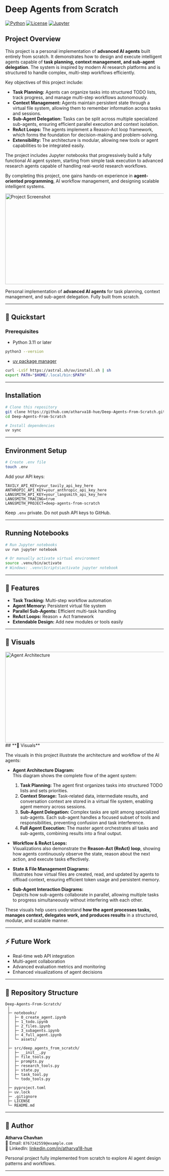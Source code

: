#  Deep Agents from Scratch

 [![Python](https://img.shields.io/badge/Python-3.11-blue?logo=python&logoColor=white)]()
 [![License](https://img.shields.io/badge/License-MIT-green)]()
 [![Jupyter](https://img.shields.io/badge/Jupyter-Notebook-orange?logo=jupyter&logoColor=white)]()

## **Project Overview**

This project is a personal implementation of **advanced AI agents** built entirely from scratch. It demonstrates how to design and execute intelligent agents capable of **task planning, context management, and sub-agent delegation**. The system is inspired by modern AI research platforms and is structured to handle complex, multi-step workflows efficiently.

Key objectives of this project include:

- **Task Planning:** Agents can organize tasks into structured TODO lists, track progress, and manage multi-step workflows autonomously.
- **Context Management:** Agents maintain persistent state through a virtual file system, allowing them to remember information across tasks and sessions.
- **Sub-Agent Delegation:** Tasks can be split across multiple specialized sub-agents, ensuring efficient parallel execution and context isolation.
- **ReAct Loops:** The agents implement a Reason-Act loop framework, which forms the foundation for decision-making and problem-solving.
- **Extensibility:** The architecture is modular, allowing new tools or agent capabilities to be integrated easily.

The project includes Jupyter notebooks that progressively build a fully functional AI agent system, starting from simple task execution to advanced research agents capable of handling real-world research workflows.

By completing this project, one gains hands-on experience in **agent-oriented programming**, AI workflow management, and designing scalable intelligent systems.

 
 <img width="720" height="289" alt="Project Screenshot" src="https://github.com/user-attachments/assets/90e5a7a3-7e88-4cbe-98f6-5b2581c94036" />

 Personal implementation of **advanced AI agents** for task planning, context management, and sub-agent delegation. Fully built from scratch.

---

 ## **🚀 Quickstart**

 ### **Prerequisites**
 - Python 3.11 or later
 ```bash
 python3 --version
 ```
 - [uv package manager](https://docs.astral.sh/uv/)
 ```bash
 curl -LsSf https://astral.sh/uv/install.sh | sh
 export PATH="$HOME/.local/bin:$PATH"
 ```

---

 ## **Installation**
 ```bash
 # Clone this repository
 git clone https://github.com/atharva18-hue/Deep-Agents-From-Scratch.git
 cd Deep-Agents-From-Scratch
 
 # Install dependencies
 uv sync
 ```

---

 ## **Environment Setup**
 ```bash
 # Create .env file
 touch .env
 ```
 Add your API keys:
 ```env
 TAVILY_API_KEY=your_tavily_api_key_here
 ANTHROPIC_API_KEY=your_anthropic_api_key_here
 LANGSMITH_API_KEY=your_langsmith_api_key_here
 LANGSMITH_TRACING=true
 LANGSMITH_PROJECT=deep-agents-from-scratch
 ```
  Keep `.env` private. Do not push API keys to GitHub.

---

 ## **Running Notebooks**
 ```bash
 # Run Jupyter notebooks
 uv run jupyter notebook
 
 # Or manually activate virtual environment
 source .venv/bin/activate
 # Windows: .venv\Scripts\activate jupyter notebook
```
 
---

 ## **🔧 Features**
 - **Task Tracking:** Multi-step workflow automation  
 - **Agent Memory:** Persistent virtual file system  
 - **Parallel Sub-Agents:** Efficient multi-task handling  
 - **ReAct Loops:** Reason + Act framework  
 - **Extendable Design:** Add new modules or tools easily  

---

 ## **🎨 Visuals**
 <img width="720" height="289" alt="Agent Architecture" src="https://github.com/user-attachments/assets/90e5a7a3-7e88-4cbe-98f6-5b2581c94036" />
 ## **🎨 Visuals**

The visuals in this project illustrate the architecture and workflow of the AI agents:

- **Agent Architecture Diagram:**  
  This diagram shows the complete flow of the agent system:
  1. **Task Planning:** The agent first organizes tasks into structured TODO lists and sets priorities.
  2. **Context Storage:** Task-related data, intermediate results, and conversation context are stored in a virtual file system, enabling agent memory across sessions.
  3. **Sub-Agent Delegation:** Complex tasks are split among specialized sub-agents. Each sub-agent handles a focused subset of tools and responsibilities, preventing confusion and task interference.
  4. **Full Agent Execution:** The master agent orchestrates all tasks and sub-agents, combining results into a final output.

- **Workflow & ReAct Loops:**  
  Visualizations also demonstrate the **Reason-Act (ReAct) loop**, showing how agents continuously observe the state, reason about the next action, and execute tasks effectively.

- **State & File Management Diagrams:**  
  Illustrates how virtual files are created, read, and updated by agents to offload context, ensuring efficient token usage and persistent memory.

- **Sub-Agent Interaction Diagrams:**  
  Depicts how sub-agents collaborate in parallel, allowing multiple tasks to progress simultaneously without interfering with each other.

These visuals help users understand **how the agent processes tasks, manages context, delegates work, and produces results** in a structured, modular, and scalable manner.

---

 ## **⚡ Future Work**
 - Real-time web API integration  
 - Multi-agent collaboration  
 - Advanced evaluation metrics and monitoring  
 - Enhanced visualizations of agent decisions  

---

 ## **📂 Repository Structure**
```
Deep-Agents-From-Scratch/
 │
 ├─ notebooks/               
 │  ├─ 0_create_agent.ipynb
 │  ├─ 1_todo.ipynb
 │  ├─ 2_files.ipynb
 │  ├─ 3_subagents.ipynb
 │  ├─ 4_full_agent.ipynb
 │  └─ assets/
 │
 ├─ src/deep_agents_from_scratch/  
 │  ├─ __init__.py
 │  ├─ file_tools.py
 │  ├─ prompts.py
 │  ├─ research_tools.py
 │  ├─ state.py
 │  ├─ task_tool.py
 │  └─ todo_tools.py
 │
 ├─ pyproject.toml
 ├─ uv.lock
 ├─ .gitignore
 ├─ LICENSE
 └─ README.md
 ```

---


 ## **📝 Author**
 **Atharva Chavhan**  
 📧 Email: `8767242559@example.com`  
 🔗 LinkedIn: [linkedin.com/in/atharva18-hue](https://www.linkedin.com/in/atharva18-hue)  
 
 Personal project fully implemented from scratch to explore AI agent design patterns and workflows.

 ------
